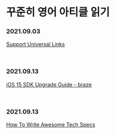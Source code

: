 
# 꾸준히 영어 아티클 읽기


### 2021.09.03

[Support Universal Links](https://github.com/jeehge/Study/blob/master/Article/Text/SupportUniversalLinks.md)

<br>

### 2021.09.13

[iOS 15 SDK Upgrade Guide - braze](https://www.braze.com/docs/developer_guide/platform_integration_guides/ios/ios_15/)

<br>

### 2021.09.13

[How To Write Awesome Tech Specs]([https://eng.lyft.com/awesome-tech-specs-86eea8e45bb9](https://eng.lyft.com/awesome-tech-specs-86eea8e45bb9))


<br>
